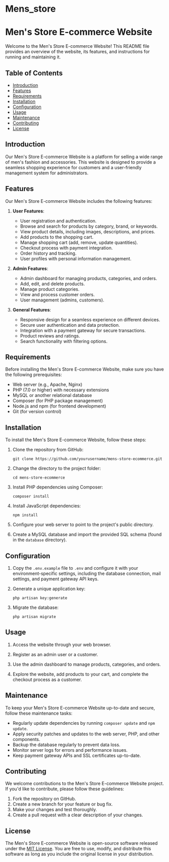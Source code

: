 # Mens_store
# Men's Store E-commerce Website

Welcome to the Men's Store E-commerce Website! This README file provides an overview of the website, its features, and instructions for running and maintaining it.

## Table of Contents

- [Introduction](#introduction)
- [Features](#features)
- [Requirements](#requirements)
- [Installation](#installation)
- [Configuration](#configuration)
- [Usage](#usage)
- [Maintenance](#maintenance)
- [Contributing](#contributing)
- [License](#license)

## Introduction

Our Men's Store E-commerce Website is a platform for selling a wide range of men's fashion and accessories. This website is designed to provide a seamless shopping experience for customers and a user-friendly management system for administrators.

## Features

Our Men's Store E-commerce Website includes the following features:

1. **User Features**:
   - User registration and authentication.
   - Browse and search for products by category, brand, or keywords.
   - View product details, including images, descriptions, and prices.
   - Add products to the shopping cart.
   - Manage shopping cart (add, remove, update quantities).
   - Checkout process with payment integration.
   - Order history and tracking.
   - User profiles with personal information management.

2. **Admin Features**:
   - Admin dashboard for managing products, categories, and orders.
   - Add, edit, and delete products.
   - Manage product categories.
   - View and process customer orders.
   - User management (admins, customers).

3. **General Features**:
   - Responsive design for a seamless experience on different devices.
   - Secure user authentication and data protection.
   - Integration with a payment gateway for secure transactions.
   - Product reviews and ratings.
   - Search functionality with filtering options.

## Requirements

Before installing the Men's Store E-commerce Website, make sure you have the following prerequisites:

- Web server (e.g., Apache, Nginx)
- PHP (7.0 or higher) with necessary extensions
- MySQL or another relational database
- Composer (for PHP package management)
- Node.js and npm (for frontend development)
- Git (for version control)

## Installation

To install the Men's Store E-commerce Website, follow these steps:

1. Clone the repository from GitHub:
   ```shell
   git clone https://github.com/yourusername/mens-store-ecommerce.git
   ```

2. Change the directory to the project folder:
   ```shell
   cd mens-store-ecommerce
   ```

3. Install PHP dependencies using Composer:
   ```shell
   composer install
   ```

4. Install JavaScript dependencies:
   ```shell
   npm install
   ```

5. Configure your web server to point to the project's public directory.

6. Create a MySQL database and import the provided SQL schema (found in the `database` directory).

## Configuration

1. Copy the `.env.example` file to `.env` and configure it with your environment-specific settings, including the database connection, mail settings, and payment gateway API keys.

2. Generate a unique application key:
   ```shell
   php artisan key:generate
   ```

3. Migrate the database:
   ```shell
   php artisan migrate
   ```

## Usage

1. Access the website through your web browser.

2. Register as an admin user or a customer.

3. Use the admin dashboard to manage products, categories, and orders.

4. Explore the website, add products to your cart, and complete the checkout process as a customer.

## Maintenance

To keep your Men's Store E-commerce Website up-to-date and secure, follow these maintenance tasks:

- Regularly update dependencies by running `composer update` and `npm update`.
- Apply security patches and updates to the web server, PHP, and other components.
- Backup the database regularly to prevent data loss.
- Monitor server logs for errors and performance issues.
- Keep payment gateway APIs and SSL certificates up-to-date.

## Contributing

We welcome contributions to the Men's Store E-commerce Website project. If you'd like to contribute, please follow these guidelines:

1. Fork the repository on GitHub.
2. Create a new branch for your feature or bug fix.
3. Make your changes and test thoroughly.
4. Create a pull request with a clear description of your changes.

## License

The Men's Store E-commerce Website is open-source software released under the [MIT License](LICENSE.md). You are free to use, modify, and distribute this software as long as you include the original license in your distribution.
